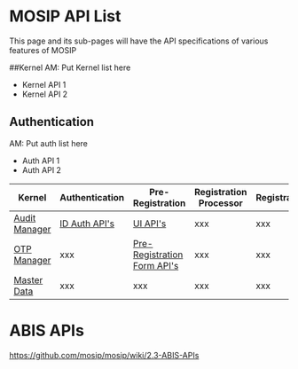 # MOSIP API List
This page and its sub-pages will have the API specifications of various features of MOSIP

##Kernel
AM: Put Kernel list here
* Kernel API 1
* Kernel API 2

## Authentication
AM: Put auth list here
* Auth API 1
* Auth API 2

Kernel | Authentication | Pre-Registration | Registration Processor | Registration
-------|----------------|------------------|------------------------|-------------
[Audit Manager](https://github.com/mosip/mosip/wiki/2.1-Audit-Manager) | [ID Auth API's](https://github.com/mosip/mosip/wiki/2.4-ID-Authentication-APIs) | [UI API's](https://github.com/mosip/mosip/wiki/2.7-Pre-Registration-UI-APIs) | xxx | xxx
[OTP Manager](https://github.com/mosip/mosip/wiki/2.2-OTP-Manager) | xxx | [Pre-Registration Form API's](https://github.com/mosip/mosip/wiki/2.8-Pre-Registration-Form-APIs)| xxx | xxx | xxx
[Master Data](https://github.com/mosip/mosip/wiki/2.3-Master-data-APIs) | xxx | xxx | xxx | xxx | xxx

# ABIS APIs

https://github.com/mosip/mosip/wiki/2.3-ABIS-APIs
